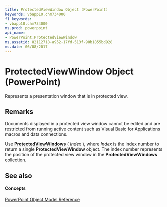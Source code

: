 ```yaml
---
title: ProtectedViewWindow Object (PowerPoint)
keywords: vbapp10.chm734000
f1_keywords:
- vbapp10.chm734000
ms.prod: powerpoint
api_name:
- PowerPoint.ProtectedViewWindow
ms.assetid: 82112718-a952-17fd-513f-98b1855bd928
ms.date: 06/08/2017
---
```



# ProtectedViewWindow Object (PowerPoint)

Represents a presentation window that is in protected view.


## Remarks

Documents displayed in a protected view window cannot be edited and are restricted from running active content such as Visual Basic for Applications macros and data connections.

Use **[ProtectedViewWindows](protectedviewwindows-object-powerpoint.md)** ( _Index_ ), where _Index_ is the index number to return a single **ProtectedViewWindow** object. The index number represents the position of the protected view window in the **ProtectedViewWindows** collection.


## See also


#### Concepts


[PowerPoint Object Model Reference](object-model-powerpoint-vba-reference.md)


